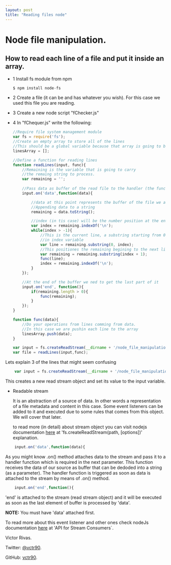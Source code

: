 ```yaml
---
layout: post
title: "Reading files node"
---
```


Node file manipulation.
======================

How to read each line of a file and put it inside an array.
----------------------------------------------------------

- 1 Install fs module from npm

	```javascript
	$ npm install node-fs
	```

- 2 Create a file (it can be and has whatever you wish). For this case we used this file you are reading.

- 3 Create a new node script "fChecker.js"

- 4 In "fChequer.js" write the following:

	```javascript
	//Require file system management module
	var fs = require('fs');
	//Create an empty array to store all of the lines
	//This should be a global variable because that array is going to be set from a callback function
	linesArray = [];

	//Define a function for reading lines
	function readLines(input, func){
		//Remaining is the variable that is going to carry
		//the remaing string to process.
		var remaining = '';
		
		//Pass data as buffer of the read file to the handler (the function)
		input.on('data',function(data){

			//data at this point represents the buffer of the file we are working on
			//Appending data to a string
			remaining = data.toString();

			//index (in tis case) will be the number position at the end of the first line
			var index = remaining.indexOf('\n');
			while(index > -1){
				//This is the current line, a substring starting from 0 to the end of the first line as defined
				//in index variable
				var line = remaining.substring(0, index);
				//This positiones the remaining begining to the next line
				var remaining = remaining.substring(index + 1);
				func(line);
				index = remaining.indexOf('\n');
			}
		});

		//At the end of the buffer we ned to get the last part of it
		input.on('end', function(){
			if(remaining.length > 0){
				func(remaining);
			}
		});
	}

	function func(data){
		//Do your operations from lines comming from data.
		//In this case we are pushin each line to the array
		linesArray.push(data);
	}

	var input = fs.createReadStream(__dirname + '/node_file_manipulation.md');
	var file = readLines(input,func);
	```

Lets explain 3 of the lines that might seem confusing

```javascript
	var input = fs.createReadStream(__dirname + '/node_file_manipulation');
```

This creates a new read stream object and set its value to the input variable.

- Readable stream

	It is an abstraction of a source of data. In other words a representation of a file metadata and content in this case.
	Some event listeners can be added to it and executed due to some rules that comes from this object. We will cover that later.

	to read more (in detail) about stream object you can visit nodejs documentation [here](http://nodejs.org/api/fs.html#fs_fs_createreadstream_path_options) at 'fs.createReadStream(path, [options])' explanation.

```javascript
	input.on('data',function(data){
```

As you might know .on() method attaches data to the stream and pass it to a handler function which is required in the next parameter. This function receives the data of our source as buffer that can be dedoded into a string (as a parameter). The handler function is triggered as soon as data is attached to the stream  by means of .on() method.

```javascript
	input.on('end',function(){
```

'end' is attached to the stream (read stream object) and it will be executed as soon as the last element of buffer is processed by 'data'.

**NOTE:** You must have 'data' attached first.

To read more about this event listener and other ones check nodeJs documentation [here](http://nodejs.org/api/stream.html#stream_class_stream_readable) at 'API for Stream Consumers`.

Victor Rivas.

Twitter:	[@vctr90](https://twitter.com/vctr90).

GitHub:		[vctr90](https://github.com/vctr90).
